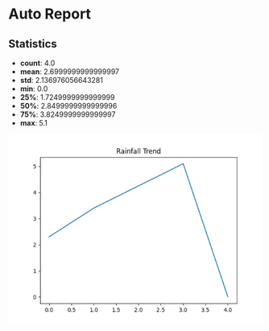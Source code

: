 # Auto Report

## Statistics
- **count**: 4.0
- **mean**: 2.6999999999999997
- **std**: 2.136976056643281
- **min**: 0.0
- **25%**: 1.7249999999999999
- **50%**: 2.8499999999999996
- **75%**: 3.8249999999999997
- **max**: 5.1


![Chart](chart.png)